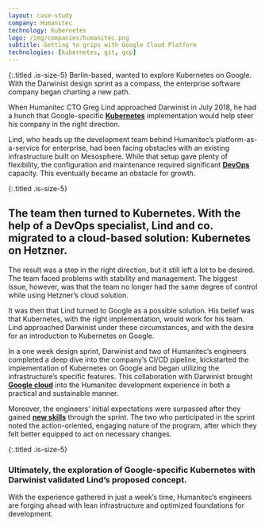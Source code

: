 ```yaml
---
layout: case-study
company: Humanitec
technology: Kubernetes
logo: /img/companies/humanitec.png
subtitle: Getting to grips with Google Cloud Platform
technologies: [kubernetes, git, gcp]
---
```


{:.titled .is-size-5}
Berlin-based, wanted to explore Kubernetes on Google. With the Darwinist design sprint as a compass, the enterprise software company began charting a new path.

When Humanitec CTO Greg Lind approached Darwinist in July 2018, he had a hunch that Google-specific [**Kubernetes**](/technology/kubernetes/) implementation would help steer his company in the right direction.

Lind, who heads up the development team behind Humanitec’s platform-as-a-service for enterprise, had been facing obstacles with an existing infrastructure built on Mesosphere. While that setup gave plenty of flexibility, the configuration and maintenance required significant [**DevOps**](/technology/devops/) capacity. This eventually became an obstacle for growth.

{:.titled .is-size-5}
## The team then turned to Kubernetes. With the help of a DevOps specialist, Lind and co. migrated to a cloud-based solution: Kubernetes on Hetzner. 
The result was a step in the right direction, but it still left a lot to be desired. The team faced problems with stability and management. The biggest issue, however, was that the team no longer had the same degree of control while using Hetzner’s cloud solution.  

It was then that Lind turned to Google as a possible solution. His belief was that Kubernetes, with the right implementation, would work for his team. Lind approached Darwinist under these circumstances, and with the desire for an introduction to Kubernetes on Google.

In a one week design sprint, Darwinist and two of Humanitec’s engineers completed a deep dive into the company’s CI/CD pipeline, kickstarted the implementation of Kubernetes on Google and began utilizing the infrastructure’s specific features. This collaboration with Darwinist brought [**Google cloud**](/technology/gcp/) into the Humanitec development experience in both a practical and sustainable manner.

Moreover, the engineers’ initial expectations were surpassed after they gained [**new skills**](/technology/git/) through the sprint. The two who participated in the sprint noted the action-oriented, engaging nature of the program, after which they felt better equipped to act on necessary changes.

{:.titled .is-size-5}
### Ultimately, the exploration of Google-specific Kubernetes with Darwinist validated Lind’s proposed concept. 
With the experience gathered in just a week’s time, Humanitec’s engineers are forging ahead with lean infrastructure and optimized foundations for development.
